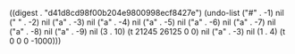 
((digest . "d41d8cd98f00b204e9800998ecf8427e") (undo-list ("#" . -1) nil (" " . -2) nil ("a" . -3) nil ("a" . -4) nil ("a" . -5) nil ("a" . -6) nil ("a" . -7) nil ("a" . -8) nil ("a" . -9) nil (3 . 10) (t 21245 26125 0 0) nil ("a" . -3) nil (1 . 4) (t 0 0 0 -1000)))
